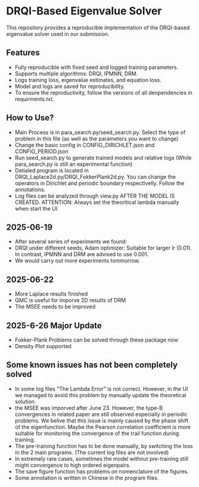 # DRQI-Based Eigenvalue Solver

This repository provides a reproducible implementation of the DRQI-based eigenvalue solver used in our submission.

## Features
- Fully reproducible with fixed seed and logged training parameters.
- Supports multiple algorithms: DRQI, IPMNN, DRM.
- Logs training loss, eigenvalue estimates, and equation loss.
- Model and logs are saved for reproducibility.
- To ensure the reproductivity, follow the versions of all denpendencies in requirments.txt.

## How to Use?
- Main Process is in para_search.py/seed_search.py. Select the type of problem in this file (as well as the parameters you want to change)
- Change the basic config in CONFIG_DIRICHLET.json and CONFIG_PERIOD.json
- Run seed_search.py to generate trained models and relative logs (While para_search.py is still an experimental function)
- Detialed program is located in DRQI_Laplace2d.py/DRQI_FokkerPlank2d.py. You can change the operators in Dirichlet and periodic boundary  respectivelly. Follow the annotations.
- Log files can be analyzed through view.py AFTER THE MODEL IS CREATED. ATTENTION: Always set the theoritical lambda manually when start the UI

## 2025-06-19
- After several series of experiments we found: 
- DRQI under different seeds, Adam optimizer: Suitable for larger lr (0.01). In contrast, IPMNN and DRM are advised to use 0.001.
- We would carry out more experiments tommorrow.

## 2025-06-22
- More Laplace results finished
- QMC is useful for imporve 2D results of DRM
- The MSEE needs to be improved

## 2025-6-26 Major Update
- Fokker-Plank Problems can be solved through these package now
- Density Plot supported

## Some known issues has not been completely solved 
- In some log files "The Lambda Error" is not correct. However, in the UI we managed to avoid this problem by manually update the theoretical solution.
- the MSEE was imporved after June 23. However, the type-B convergences in related paper are still observed especially in periodic problems. We belive that this issue is mainly caused by the phase shift of the eigenfunction. Maybe the Pearson correlation coefficient is more suitable for monitoring the convergence of the trail function during training.
- The pre-training function has to be done manually, by switching the loss in the 2 main programs. (The current log files are not involved)
- In extremely rare cases, sometimes the model without pre-training still might convergence to high ordered eigenpairs.
- The save figure function has problems on nomenclature of the figures.
- Some annotation is written in Chinese in the program files.
